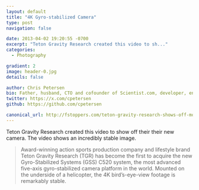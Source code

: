 ```yaml
---
layout: default
title: "4K Gyro-stabilized Camera"
type: post
navigation: false

date: 2013-04-02 19:20:55 -0700
excerpt: "Teton Gravity Research created this video to sh..."
categories:
  - Photography

gradient: 2
image: header-0.jpg
details: false

author: Chris Petersen
bio: Father, husband, CTO and cofounder of Scientist.com, developer, entrepreneur and technologist.
twitter: https://x.com/cpetersen
github: https://github.com/cpetersen

canonical_url: http://fstoppers.com/teton-gravity-research-shows-off-most-advanced-4k-gyro-stabilized-camera-platform
---
```



Teton Gravity Research created this video to show off their their new camera. The video shows an incredibly stable image.

 >
 >
 >  Award-winning action sports production company and lifestyle brand Teton Gravity Research (TGR) has become the first to acquire the new Gyro-Stabilized Systems (GSS) C520 system, the most advanced five-axis gyro-stabilized camera platform in the world. Mounted on the underside of a helicopter, the 4K bird’s-eye-view footage is remarkably stable.
 >
 >
